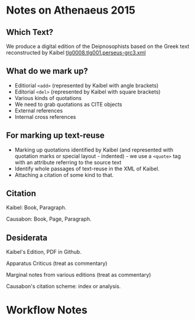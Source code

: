 # Notes on Athenaeus 2015

## Which Text?
We produce a digital edition of the Deipnosophists based on the Greek text reconstructed by Kaibel
[tlg0008.tlg001.perseus-grc3.xml](https://github.com/PerseusDL/canonical/blob/master/CTS_XML_TEI/perseus/greekLit/tlg0008/tlg001/tlg0008.tlg001.perseus-grc3.xml)

## What do we mark up?

- Editiorial `<add>` (represented by Kaibel with angle brackets)
- Editorial `<del>` (represented by Kaibel with square brackets)
- Various kinds of quotations
- We need to grab quotations as CITE objects
- External references
- Internal cross references

## For marking up text-reuse

- Marking up quotations identified by Kaibel (and represented with quotation marks or special layout - indented) - we use a `<quote>` tag with an attribute referring to the source text
- Identify whole passages of text-reuse in the XML of Kaibel. 
- Attaching a citation of some kind to that. 

## Citation

Kaibel: Book, Paragraph.

Causabon: Book, Page, Paragraph.

## Desiderata

Kaibel's Edition, PDF in Github.

Apparatus Criticus (treat as commentary)

Marginal notes from various editions (treat as commentary)

Causabon's citation scheme: index or analysis.


# Workflow Notes




